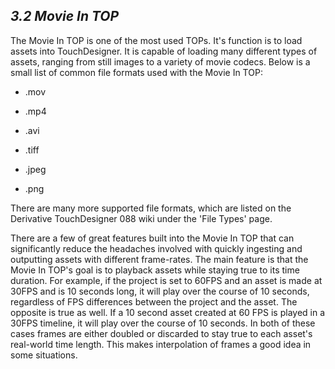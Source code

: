 ## *3.2 Movie In TOP*

The Movie In TOP is one of the most used TOPs. It's function is to load assets into TouchDesigner. It is capable of loading many different types of assets, ranging from still images to a variety of movie codecs. Below is a small list of common file formats used with the Movie In TOP:


* .mov

* .mp4

* .avi

* .tiff

* .jpeg

* .png



There are many more supported file formats, which are listed on the Derivative TouchDesigner 088 wiki under the 'File Types' page.

There are a few of great features built into the Movie In TOP that can significantly reduce the headaches involved with quickly ingesting and outputting assets with different frame-rates. The main feature is that the Movie In TOP's goal is to playback assets while staying true to its time duration. For example, if the project is set to 60FPS and an asset is made at 30FPS and is 10 seconds long, it will play over the course of 10 seconds, regardless of FPS differences between the project and the asset. The opposite is true as well. If a 10 second asset created at 60 FPS is played in a 30FPS timeline, it will play over the course of 10 seconds. In both of these cases frames are either doubled or discarded to stay true to each asset's real-world time length. This makes interpolation of frames a good idea in some situations.
